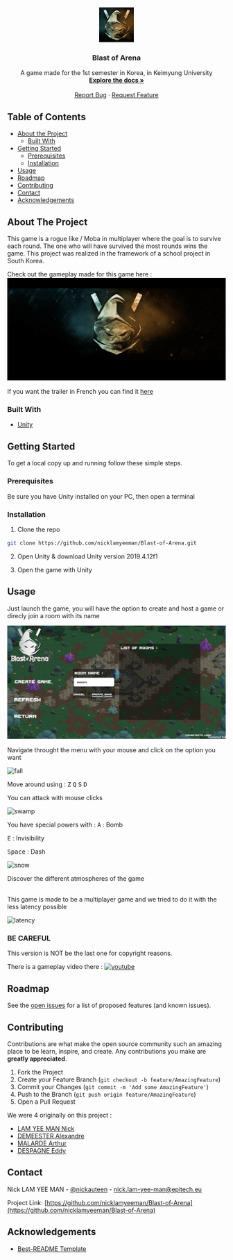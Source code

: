 <!-- PROJECT LOGO -->
<br />
<p align="center">
  <a href="https://github.com/nicklamyeeman/Blast-of-Arena">
    <img src="Assets/README/logo.png" alt="Logo" width="80" height="80">
  </a>

  <h3 align="center">Blast of Arena</h3>

  <p align="center">
    A game made for the 1st semester in Korea, in Keimyung University
    <br />
    <a href="https://github.com/nicklamyeeman/Blast-of-Arena"><strong>Explore the docs »</strong></a>
    <br />
    <br />
    <a href="https://github.com/nicklamyeeman/Blast-of-Arena/issues">Report Bug</a>
    ·
    <a href="https://github.com/nicklamyeeman/Blast-of-Arena/issues">Request Feature</a>
  </p>
</p>



<!-- TABLE OF CONTENTS -->
## Table of Contents

* [About the Project](#about-the-project)
  * [Built With](#built-with)
* [Getting Started](#getting-started)
  * [Prerequisites](#prerequisites)
  * [Installation](#installation)
* [Usage](#usage)
* [Roadmap](#roadmap)
* [Contributing](#contributing)
* [Contact](#contact)
* [Acknowledgements](#acknowledgements)



<!-- ABOUT THE PROJECT -->
## About The Project

This game is a rogue like / Moba in multiplayer where the goal is to survive each round. The one who will have survived the most rounds wins the game.
This project was realized in the framework of a school project in South Korea.


Check out the gameplay made for this game here : 
[![youtube](https://github.com/nicklamyeeman/Blast-of-Arena/blob/main/Assets/README/youtube.png)](https://www.youtube.com/watch?v=JWyEN3qQDcw "Blast of Arena (2020) - Official Trailer - EN")

If you want the trailer in French you can find it [here](https://www.youtube.com/watch?v=M0kCKw2tsxA)

### Built With

* [Unity](https://unity.com/)



<!-- GETTING STARTED -->
## Getting Started

To get a local copy up and running follow these simple steps.

### Prerequisites

Be sure you have Unity installed on your PC, then open a terminal

### Installation

1. Clone the repo
```sh
git clone https://github.com/nicklamyeeman/Blast-of-Arena.git
```
2. Open Unity & download Unity version 2019.4.12f1

3. Open the game with Unity


<!-- USAGE -->
## Usage

Just launch the game, you will have the option to create and host a game or direcly join a room with its name

<img src="Assets/README/menu.png" alt="menu">

<br/>

Navigate throught the menu with your mouse and click on the option you want

![fall](https://github.com/nicklamyeeman/Blast-of-Arena/blob/main/testing/fall.gif)


Move around using :
             <kbd>Z</kbd>
<kbd>Q</kbd> <kbd>S</kbd> <kbd>D</kbd>

You can attack with mouse clicks

![swamp](https://github.com/nicklamyeeman/Blast-of-Arena/blob/main/testing/swamp.gif)

You have special powers with : 
<kbd>A</kbd> : Bomb

<kbd>E</kbd> : Invisibility

<kbd>Space</kbd> : Dash

![snow](https://github.com/nicklamyeeman/Blast-of-Arena/blob/main/testing/snow.gif)

Discover the different atmospheres of the game


</br>
This game is made to be a multiplayer game and we tried to do it with the less latency possible

![latency](https://github.com/nicklamyeeman/Blast-of-Arena/blob/main/testing/latency.gif)

### BE CAREFUL

This version is NOT be the last one for copyright reasons.

There is a gameplay video there : 
[![youtube](https://github.com/nicklamyeeman/Blast-of-Arena/blob/main/Assets/README/gameplay.png)](https://www.youtube.com/watch?v=i_qKqUTWsPQ "Blast of Arena")


<!-- ROADMAP -->
## Roadmap

See the [open issues](https://github.com/nicklamyeeman/Blast-of-Arena/issues) for a list of proposed features (and known issues).



<!-- CONTRIBUTING -->
## Contributing

Contributions are what make the open source community such an amazing place to be learn, inspire, and create. Any contributions you make are **greatly appreciated**.

1. Fork the Project
2. Create your Feature Branch (`git checkout -b feature/AmazingFeature`)
3. Commit your Changes (`git commit -m 'Add some AmazingFeature'`)
4. Push to the Branch (`git push origin feature/AmazingFeature`)
5. Open a Pull Request

We were 4 originally on this project : 
 - [LAM YEE MAN Nick](https://github.com/nicklamyeeman)
 - [DEMEESTER Alexandre](https://github.com/rokuo)
 - [MALARDE Arthur](https://github.com/arthurqqq)
 - [DESPAGNE Eddy](https://github.com/Minijinski)



<!-- CONTACT -->
## Contact

Nick LAM YEE MAN - [@nickauteen](https://twitter.com/nickauteen) - nick.lam-yee-man@epitech.eu

Project Link: [https://github.com/nicklamyeeman/Blast-of-Arena](https://github.com/nicklamyeeman/Blast-of-Arena)



<!-- ACKNOWLEDGEMENTS -->
## Acknowledgements

* [Best-README Template](https://github.com/othneildrew/Best-README-Template)





<!-- MARKDOWN LINKS & IMAGES -->
<!-- https://www.markdownguide.org/basic-syntax/#reference-style-links -->
[contributors-shield]: https://img.shields.io/github/contributors/nicklamyeeman/repo.svg?style=flat-square
[contributors-url]: https://github.com/nicklamyeeman/repo/graphs/contributors
[forks-shield]: https://img.shields.io/github/forks/nicklamyeeman/repo.svg?style=flat-square
[forks-url]: https://github.com/nicklamyeeman/repo/network/members
[stars-shield]: https://img.shields.io/github/stars/nicklamyeeman/repo.svg?style=flat-square
[stars-url]: https://github.com/nicklamyeeman/repo/stargazers
[issues-shield]: https://img.shields.io/github/issues/nicklamyeeman/repo.svg?style=flat-square
[issues-url]: https://github.com/nicklamyeeman/repo/issues
[license-shield]: https://img.shields.io/github/license/nicklamyeeman/repo.svg?style=flat-square
[license-url]: https://github.com/nicklamyeeman/repo/blob/master/LICENSE.txt
[linkedin-shield]: https://img.shields.io/badge/-LinkedIn-black.svg?style=flat-square&logo=linkedin&colorB=555
[linkedin-url]: https://linkedin.com/in/nicklamyeeman
[product-screenshot]: images/screenshot.png
